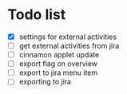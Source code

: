 # Todo list

- [x] settings for external activities
- [ ] get external activities from jira
- [ ] cinnamon applet update
- [ ] export flag on overview
- [ ] export to jira menu item
- [ ] exporting to jira
